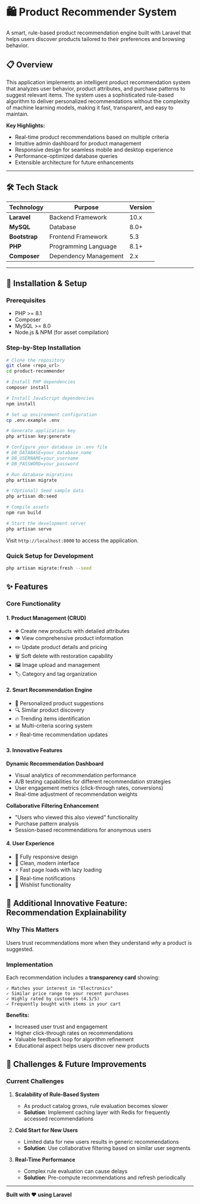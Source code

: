 # 🛍️ Product Recommender System

A smart, rule-based product recommendation engine built with Laravel that helps users discover products tailored to their preferences and browsing behavior.

## 📋 Overview

This application implements an intelligent product recommendation system that analyzes user behavior, product attributes, and purchase patterns to suggest relevant items. The system uses a sophisticated rule-based algorithm to deliver personalized recommendations without the complexity of machine learning models, making it fast, transparent, and easy to maintain.

**Key Highlights:**
- Real-time product recommendations based on multiple criteria
- Intuitive admin dashboard for product management
- Responsive design for seamless mobile and desktop experience
- Performance-optimized database queries
- Extensible architecture for future enhancements

---

## 🛠️ Tech Stack

| Technology | Purpose | Version |
|------------|---------|---------|
| **Laravel** | Backend Framework | 10.x |
| **MySQL** | Database | 8.0+ |
| **Bootstrap** | Frontend Framework | 5.3 |
| **PHP** | Programming Language | 8.1+ |
| **Composer** | Dependency Management | 2.x |

---

## 🚀 Installation & Setup

### Prerequisites
- PHP >= 8.1
- Composer
- MySQL >= 8.0
- Node.js & NPM (for asset compilation)

### Step-by-Step Installation

```bash
# Clone the repository
git clone <repo_url>
cd product-recommender

# Install PHP dependencies
composer install

# Install JavaScript dependencies
npm install

# Set up environment configuration
cp .env.example .env

# Generate application key
php artisan key:generate

# Configure your database in .env file
# DB_DATABASE=your_database_name
# DB_USERNAME=your_username
# DB_PASSWORD=your_password

# Run database migrations
php artisan migrate

# (Optional) Seed sample data
php artisan db:seed

# Compile assets
npm run build

# Start the development server
php artisan serve
```

Visit `http://localhost:8000` to access the application.

### Quick Setup for Development
```bash
php artisan migrate:fresh --seed
```



## ✨ Features

### Core Functionality

#### 1. **Product Management (CRUD)**
- ➕ Create new products with detailed attributes
- 👁️ View comprehensive product information
- ✏️ Update product details and pricing
- 🗑️ Soft delete with restoration capability
- 🖼️ Image upload and management
- 🏷️ Category and tag organization

#### 2. **Smart Recommendation Engine**
- 🎯 Personalized product suggestions
- 🔍 Similar product discovery
- 🔥 Trending items identification
- 📊 Multi-criteria scoring system
- ⚡ Real-time recommendation updates

#### 3. **Innovative Features**

**Dynamic Recommendation Dashboard**
- Visual analytics of recommendation performance
- A/B testing capabilities for different recommendation strategies
- User engagement metrics (click-through rates, conversions)
- Real-time adjustment of recommendation weights

**Collaborative Filtering Enhancement**
- "Users who viewed this also viewed" functionality
- Purchase pattern analysis
- Session-based recommendations for anonymous users


#### 4. **User Experience**
- 📱 Fully responsive design
- 🌙 Clean, modern interface
- ⚡ Fast page loads with lazy loading
- 🔔 Real-time notifications
- 💾 Wishlist functionality



## 🎨 Additional Innovative Feature: Recommendation Explainability

### Why This Matters
Users trust recommendations more when they understand *why* a product is suggested.

### Implementation
Each recommendation includes a **transparency card** showing:
```
✓ Matches your interest in "Electronics"
✓ Similar price range to your recent purchases
✓ Highly rated by customers (4.5/5)
✓ Frequently bought with items in your cart
```

**Benefits:**
- Increased user trust and engagement
- Higher click-through rates on recommendations
- Valuable feedback loop for algorithm refinement
- Educational aspect helps users discover new products


## 🚧 Challenges & Future Improvements

### Current Challenges

1. **Scalability of Rule-Based System**
   - As product catalog grows, rule evaluation becomes slower
   - **Solution**: Implement caching layer with Redis for frequently accessed recommendations

2. **Cold Start for New Users**
   - Limited data for new users results in generic recommendations
   - **Solution**: Use collaborative filtering based on similar user segments

3. **Real-Time Performance**
   - Complex rule evaluation can cause delays
   - **Solution**: Pre-compute recommendations and refresh periodically



---

**Built with ❤️ using Laravel**

